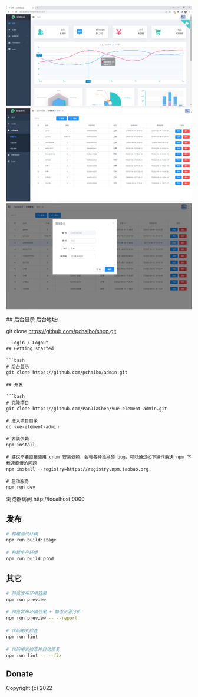 <p align="center">
  <img width="800" src="https://github.com/pchaibo/admin/blob/master/public/imges/top.png">
  <img width="800" src="https://github.com/pchaibo/admin/blob/master/public/imges/user.png">
   <img width="800" src="https://github.com/pchaibo/admin/blob/master/public/imges/add.png">
</p>
## 后台显示
后台地址:

git clone https://github.com/pchaibo/shop.git

```
- Login / Logout
## Getting started

```bash
# 后台显示
git clone https://github.com/pchaibo/admin.git

## 开发

```bash
# 克隆项目
git clone https://github.com/PanJiaChen/vue-element-admin.git

# 进入项目目录
cd vue-element-admin

# 安装依赖
npm install

# 建议不要直接使用 cnpm 安装依赖，会有各种诡异的 bug。可以通过如下操作解决 npm 下载速度慢的问题
npm install --registry=https://registry.npm.taobao.org

# 启动服务
npm run dev
```

浏览器访问 http://localhost:9000

## 发布

```bash
# 构建测试环境
npm run build:stage

# 构建生产环境
npm run build:prod
```

## 其它

```bash
# 预览发布环境效果
npm run preview

# 预览发布环境效果 + 静态资源分析
npm run preview -- --report

# 代码格式检查
npm run lint

# 代码格式检查并自动修复
npm run lint -- --fix
```
## Donate

Copyright (c) 2022

